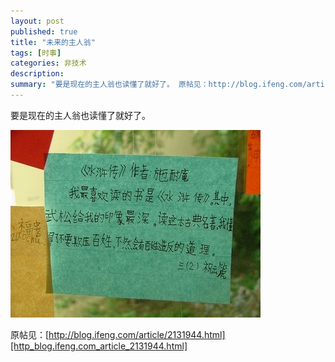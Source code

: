 ```yaml
---
layout: post
published: true
title: "未来的主人翁"
tags: [时事]
categories: 非技术    
description: 
summary: "要是现在的主人翁也读懂了就好了。 原帖见：http://blog.ifeng.com/article/2131944.html"
---
```

要是现在的主人翁也读懂了就好了。

  
[![18083547-747525.jpg][]][18083547-747525.jpg 1]

  
  
原帖见：[http://blog.ifeng.com/article/2131944.html][http_blog.ifeng.com_article_2131944.html]


[18083547-747525.jpg]: /images/18083547-747525.jpg
[18083547-747525.jpg 1]: /images/18083547-747548.jpg
[http_blog.ifeng.com_article_2131944.html]: http://blog.ifeng.com/article/2131944.html